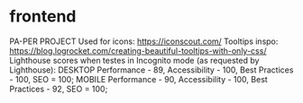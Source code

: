 # frontend

PA-PER PROJECT
Used for icons:
https://iconscout.com/
Tooltips inspo:
https://blog.logrocket.com/creating-beautiful-tooltips-with-only-css/
Lighthouse scores when testes in Incognito mode (as requested by Lighthouse):
DESKTOP Performance - 89, Accessibility - 100, Best Practices - 100, SEO = 100;
MOBILE Performance - 90, Accessibility - 100, Best Practices - 92, SEO = 100;
